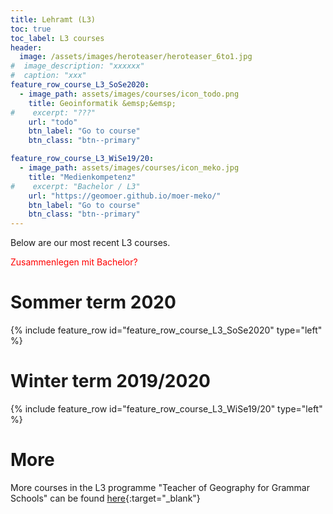 ```yaml
---
title: Lehramt (L3)
toc: true
toc_label: L3 courses
header:
  image: /assets/images/heroteaser/heroteaser_6to1.jpg
#  image_description: "xxxxxx"
#  caption: "xxx"
feature_row_course_L3_SoSe2020:
  - image_path: assets/images/courses/icon_todo.png
    title: Geoinformatik &emsp;&emsp;
#    excerpt: "???"
    url: "todo"
    btn_label: "Go to course"
    btn_class: "btn--primary"

feature_row_course_L3_WiSe19/20:
  - image_path: assets/images/courses/icon_meko.jpg
    title: "Medienkompetenz"
#    excerpt: "Bachelor / L3"
    url: "https://geomoer.github.io/moer-meko/"
    btn_label: "Go to course"
    btn_class: "btn--primary"
---
```


Below are our most recent L3 courses.

<span style="color:red">   Zusammenlegen mit Bachelor?   </span>

<!--more-->


# Sommer term 2020

{% include feature_row id="feature_row_course_L3_SoSe2020" type="left" %}


# Winter term 2019/2020

{% include feature_row id="feature_row_course_L3_WiSe19/20" type="left" %}


# More

More courses in the L3 programme "Teacher of Geography for Grammar Schools" can be found [here](https://oer.uni-marburg.de/goto.php?target=cat_1651239&client_id=UNIMR){:target="_blank"}

